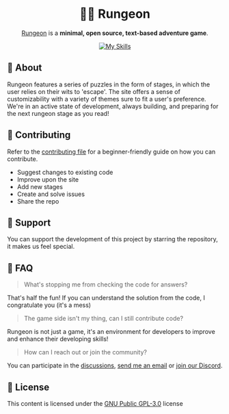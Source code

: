 <div align="center">

# 🏃‍♂️ Rungeon

[Rungeon](https://rungeon.live/) is a **minimal, open source, text-based adventure game**.

[![My Skills](https://skillicons.dev/icons?i=js,css,html)](https://skillicons.dev)

</div>

## 📙 About

Rungeon features a series of puzzles in the form of stages, in which the user relies on their wits to 'escape'. 
The site offers a sense of customizability with a variety of themes sure to fit a user's preference. 
We're in an active state of development, always building, and preparing for the next rungeon stage as you read!


<!--
- Rungeon achieves all these things while maintaining a minimal feel
- List noteworthy features.
- State what problem it solves/the aim.
-->

## 🤝 Contributing

Refer to the [contributing file](contributing.md) for a beginner-friendly guide on how you can contribute.
- Suggest changes to existing code
- Improve upon the site
- Add new stages
- Create and solve issues
- Share the repo

<!--
- Code Style/Requirements
- Format for commit messages
- Add link for CONTRIBUTING.md
-->

<!--
## 📝 TODO

- Next steps
- Features planned
- Known bugs (shortlist)
-->

## 💛 Support

You can support the development of this project by starring the repository, it makes us feel special.

## 🤔 FAQ

> What's stopping me from checking the code for answers?

That's half the fun! If you can understand the solution from the code, I congratulate you (it's a mess)

> The game side isn't my thing, can I still contribute code?

Rungeon is not just a game, it's an environment for developers to improve and enhance their developing skills!

> How can I reach out or join the community?

You can participate in the [discussions](https://github.com/devkennyy/rungeon/discussions), [send me an email](mailto:devkenny@outlook.com) or [join our Discord](https://discord.gg/SFX2KSuzep).


## 📜 License

This content is licensed under the [GNU Public GPL-3.0](/license) license
